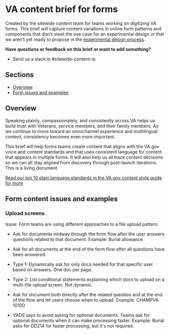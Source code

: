 # VA content brief for forms

Created by the sitewide content team for teams working on digitizing VA forms. This brief will capture content variations in online form patterns and components that don't meet the use case for an experimental design or that we aren't yet ready to propose in the [experimental design process](https://design.va.gov/about/contributing-to-the-design-system/experimental-components-and-patterns).

**Have questions or feedback on this brief or want to add something?**
- Send us a slack in #sitewide-content-ia.

## Sections

- [Overview](#overview)
- [Form issues and examples](#form-content-issues-and-examples)

## Overview

Speaking plainly, compassionately, and consistently across VA helps us build trust with Veterans, service members, and their family members. As we continue to move toward an omnichannel experience and multilingual content, consistency becomes even more important.  

This brief will help forms teams create content that aligns with the VA.gov voice and content standards and that uses consistent language for content that appears in multiple forms. It will also help us all track content decisions so we can all stay aligned from discovery through post-launch iterations. This is a living document. 

[Read our top 10 plain language standards in the VA.gov content style guide for more](https://design.va.gov/content-style-guide/content-principles/plain-language)

## Form content issues and examples
### Upload screens
Issue: Form teams are using different approaches to a file upload pattern:
- Ask for documents midway through the form flow after the user answers questions related to that document. Example: Burial allowance
- Ask for all documents at the end of the form flow after all questions have been answered.
- Type 1: Dynamically ask for only docs needed for that specific user based on answers. One doc per page.
- Type 2: List conditional statements explaining which docs to upload on a multi-file upload screen. Not dynamic.
- Ask for document both directly after the related question and at the end of the flow and let users choose when to upload. Example: CHAMPVA 1010D

- VADS says to avoid asking for optional documents. Teams ask for optional documents when it can make processing faster. Example: Burial asks for DD214 for faster processing, but it's not required.
